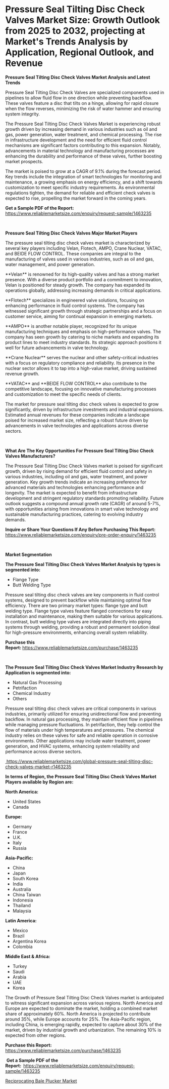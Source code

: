 <p><h1>Pressure Seal Tilting Disc Check Valves Market Size: Growth Outlook from 2025 to 2032, projecting at Market's Trends Analysis by Application, Regional Outlook, and Revenue</h1></p><p><strong>Pressure Seal Tilting Disc Check Valves Market Analysis and Latest Trends</strong></p>
<p><p>Pressure Seal Tilting Disc Check Valves are specialized components used in pipelines to allow fluid flow in one direction while preventing backflow. These valves feature a disc that tilts on a hinge, allowing for rapid closure when the flow reverses, minimizing the risk of water hammer and ensuring system integrity.</p><p>The Pressure Seal Tilting Disc Check Valves Market is experiencing robust growth driven by increasing demand in various industries such as oil and gas, power generation, water treatment, and chemical processing. The rise in infrastructure development and the need for efficient fluid control mechanisms are significant factors contributing to this expansion. Notably, advancements in material technology and manufacturing processes are enhancing the durability and performance of these valves, further boosting market prospects.</p><p>The market is poised to grow at a CAGR of 9.1% during the forecast period. Key trends include the integration of smart technologies for monitoring and maintenance, a growing emphasis on energy efficiency, and a shift towards customization to meet specific industry requirements. As environmental regulations tighten, the demand for reliable and efficient check valves is expected to rise, propelling the market forward in the coming years.</p></p>
<p><strong>Get a Sample PDF of the Report:&nbsp;</strong> <a href="https://www.reliablemarketsize.com/enquiry/request-sample/1463235?utm_campaign=2481&utm_medium=2&utm_source=Github&utm_content=ia&utm_term=12042025&utm_id=pressure-seal-tilting-disc-check-valves">https://www.reliablemarketsize.com/enquiry/request-sample/1463235</a></p>
<p>&nbsp;</p>
<p><strong>Pressure Seal Tilting Disc Check Valves Major Market Players</strong></p>
<p><p>The pressure seal tilting disc check valves market is characterized by several key players including Velan, Flotech, AMPO, Crane Nuclear, VATAC, and BEIDE FLOW CONTROL. These companies are integral to the manufacturing of valves used in various industries, such as oil and gas, water management, and power generation.</p><p>**Velan** is renowned for its high-quality valves and has a strong market presence. With a diverse product portfolio and a commitment to innovation, Velan is positioned for steady growth. The company has expanded its operations globally, addressing increasing demands in critical applications.</p><p>**Flotech** specializes in engineered valve solutions, focusing on enhancing performance in fluid control systems. The company has witnessed significant growth through strategic partnerships and a focus on customer service, aiming for continual expansion in emerging markets.</p><p>**AMPO** is another notable player, recognized for its unique manufacturing techniques and emphasis on high-performance valves. The company has seen growth by catering to niche markets and expanding its product lines to meet industry standards. Its strategic approach positions it well for future advancements in valve technology.</p><p>**Crane Nuclear** serves the nuclear and other safety-critical industries with a focus on regulatory compliance and reliability. Its presence in the nuclear sector allows it to tap into a high-value market, driving sustained revenue growth. </p><p>**VATAC** and **BEIDE FLOW CONTROL** also contribute to the competitive landscape, focusing on innovative manufacturing processes and customization to meet the specific needs of clients.</p><p>The market for pressure seal tilting disc check valves is expected to grow significantly, driven by infrastructure investments and industrial expansions. Estimated annual revenues for these companies indicate a landscape poised for increased market size, reflecting a robust future driven by advancements in valve technologies and applications across diverse sectors.</p></p>
<p>&nbsp;</p>
<p><strong>What Are The Key Opportunities For Pressure Seal Tilting Disc Check Valves Manufacturers?</strong></p>
<p><p>The Pressure Seal Tilting Disc Check Valves market is poised for significant growth, driven by rising demand for efficient fluid control and safety in various industries, including oil and gas, water treatment, and power generation. Key growth trends indicate an increasing preference for advanced materials and technologies enhancing performance and longevity. The market is expected to benefit from infrastructure development and stringent regulatory standards promoting reliability. Future outlook suggests a compound annual growth rate (CAGR) of around 5-7%, with opportunities arising from innovations in smart valve technology and sustainable manufacturing practices, catering to evolving industry demands.</p></p>
<p><strong>Inquire or Share Your Questions If Any Before Purchasing This Report:</strong> <a href="https://www.reliablemarketsize.com/enquiry/pre-order-enquiry/1463235?utm_campaign=2481&utm_medium=2&utm_source=Github&utm_content=ia&utm_term=12042025&utm_id=pressure-seal-tilting-disc-check-valves">https://www.reliablemarketsize.com/enquiry/pre-order-enquiry/1463235</a></p>
<p>&nbsp;</p>
<p><strong>Market Segmentation</strong></p>
<p><strong>The Pressure Seal Tilting Disc Check Valves Market Analysis by types is segmented into:</strong></p>
<p><ul><li>Flange Type</li><li>Butt Welding Type</li></ul></p>
<p><p>Pressure seal tilting disc check valves are key components in fluid control systems, designed to prevent backflow while maintaining optimal flow efficiency. There are two primary market types: flange type and butt welding type. Flange type valves feature flanged connections for easy installation and maintenance, making them suitable for various applications. In contrast, butt welding type valves are integrated directly into piping systems through welding, providing a robust and permanent solution ideal for high-pressure environments, enhancing overall system reliability.</p></p>
<p><strong>Purchase this Report:&nbsp;</strong><a href="https://www.reliablemarketsize.com/purchase/1463235?utm_campaign=2481&utm_medium=2&utm_source=Github&utm_content=ia&utm_term=12042025&utm_id=pressure-seal-tilting-disc-check-valves">https://www.reliablemarketsize.com/purchase/1463235</a></p>
<p>&nbsp;</p>
<p><strong>The Pressure Seal Tilting Disc Check Valves Market Industry Research by Application is segmented into:</strong></p>
<p><ul><li>Natural Gas Processing</li><li>Petrifaction</li><li>Chemical Industry</li><li>Others</li></ul></p>
<p><p>Pressure seal tilting disc check valves are critical components in various industries, primarily utilized for ensuring unidirectional flow and preventing backflow. In natural gas processing, they maintain efficient flow in pipelines while managing pressure fluctuations. In petrifaction, they help control the flow of materials under high temperatures and pressures. The chemical industry relies on these valves for safe and reliable operation in corrosive environments. Other applications may include water treatment, power generation, and HVAC systems, enhancing system reliability and performance across diverse sectors.</p></p>
<p><a href="https://www.reliablemarketsize.com/global-pressure-seal-tilting-disc-check-valves-market-r1463235?utm_campaign=2481&utm_medium=2&utm_source=Github&utm_content=ia&utm_term=12042025&utm_id=pressure-seal-tilting-disc-check-valves">&nbsp;https://www.reliablemarketsize.com/global-pressure-seal-tilting-disc-check-valves-market-r1463235</a></p>
<p><strong>In terms of Region, the Pressure Seal Tilting Disc Check Valves Market Players available by Region are:</strong></p>
<p>
    <p> <strong> North America: </strong>
        <ul>
            <li>United States</li>
            <li>Canada</li>
        </ul>
        </p> 
    <p> <strong> Europe: </strong>
        <ul>
            <li>Germany</li>
            <li>France</li>
            <li>U.K.</li>
            <li>Italy</li>
            <li>Russia</li>
        </ul>
        </p> 
    <p> <strong> Asia-Pacific: </strong>
        <ul>
            <li>China</li>
            <li>Japan</li>
            <li>South Korea</li>
            <li>India</li>
            <li>Australia</li>
            <li>China Taiwan</li>
            <li>Indonesia</li>
            <li>Thailand</li>
            <li>Malaysia</li>
        </ul>
        </p> 
    <p> <strong> Latin America: </strong>
        <ul>
            <li>Mexico</li>
            <li>Brazil</li>
            <li>Argentina Korea</li>
            <li>Colombia</li>
        </ul>
        </p> 
    <p> <strong> Middle East & Africa: </strong>
        <ul>
            <li>Turkey</li>
            <li>Saudi</li>
            <li>Arabia</li>
            <li>UAE</li>
            <li>Korea</li>
        </ul>
    </p>
    </p>
<p><p>The Growth of Pressure Seal Tilting Disc Check Valves market is anticipated to witness significant expansion across various regions. North America and Europe are expected to dominate the market, holding a combined market share of approximately 60%. North America is projected to contribute around 35%, while Europe accounts for 25%. The Asia-Pacific region, including China, is emerging rapidly, expected to capture about 30% of the market, driven by industrial growth and urbanization. The remaining 10% is expected from other regions.</p></p>
<p><strong>Purchase this Report: </strong><a href="https://www.reliablemarketsize.com/purchase/1463235?utm_campaign=2481&utm_medium=2&utm_source=Github&utm_content=ia&utm_term=12042025&utm_id=pressure-seal-tilting-disc-check-valves">https://www.reliablemarketsize.com/purchase/1463235</a></p>
<p>&nbsp;<strong>Get a Sample PDF of the Report:&nbsp;&nbsp;</strong><a href="https://www.reliablemarketsize.com/enquiry/request-sample/1463235?utm_campaign=2481&utm_medium=2&utm_source=Github&utm_content=ia&utm_term=12042025&utm_id=pressure-seal-tilting-disc-check-valves">https://www.reliablemarketsize.com/enquiry/request-sample/1463235</a></p>
<p><strong></strong></p>
<p><p><a href="https://github.com/keolalelekr8/Market-Research-Report-List-1/blob/main/reciprocating-bale-plucker-market.md?utm_campaign=2481&utm_medium=2&utm_source=Github&utm_content=ia&utm_term=12042025&utm_id=pressure-seal-tilting-disc-check-valves">Reciprocating Bale Plucker Market</a></p></p>